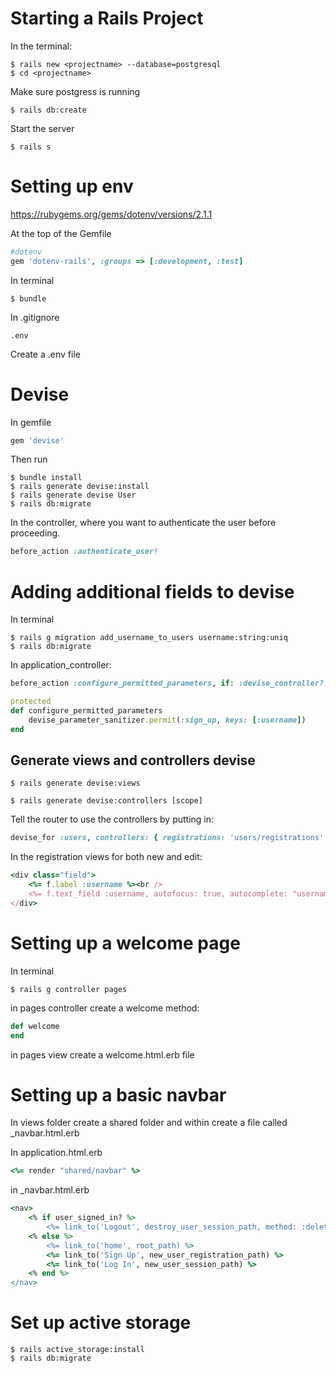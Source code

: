 # Starting a Rails Project

In the terminal:
```
$ rails new <projectname> --database=postgresql
$ cd <projectname>
```
Make sure postgress is running
```
$ rails db:create
```
Start the server
```
$ rails s
```

# Setting up env 

https://rubygems.org/gems/dotenv/versions/2.1.1

At the top of the Gemfile
```ruby
#dotenv 
gem 'dotenv-rails', :groups => [:development, :test]
```
In terminal
```
$ bundle
```

In .gitignore
```
.env
```
Create a .env file

# Devise

In gemfile
```ruby
gem 'devise'
```

Then run 
```
$ bundle install
$ rails generate devise:install
$ rails generate devise User
$ rails db:migrate
```

In the controller, where you want to authenticate the user before proceeding.
```ruby
before_action :authenticate_user!
```
# Adding additional fields to devise

In terminal
```
$ rails g migration add_username_to_users username:string:uniq
$ rails db:migrate
```

In application_controller:
```ruby
before_action :configure_permitted_parameters, if: :devise_controller?

protected
def configure_permitted_parameters
    devise_parameter_sanitizer.permit(:sign_up, keys: [:username])
end
```

## Generate views and controllers devise

```
$ rails generate devise:views
```

```
$ rails generate devise:controllers [scope]
```

Tell the router to use the controllers by putting in:
```ruby
devise_for :users, controllers: { registrations: 'users/registrations' }
```

In the registration views for both new and edit:
```ruby
<div class="field">
    <%= f.label :username %><br />
    <%= f.text_field :username, autofocus: true, autocomplete: "username" %>
</div>
```

# Setting up a welcome page

In terminal
```
$ rails g controller pages
```

in pages controller create a welcome method:
```ruby
def welcome
end
```

in pages view create a welcome.html.erb file

# Setting up a basic navbar

In views folder create a shared folder and within create a file called _navbar.html.erb

In application.html.erb
```ruby
<%= render "shared/navbar" %>
```

in 
_navbar.html.erb
```ruby erb 
<nav>
    <% if user_signed_in? %>
        <%= link_to('Logout', destroy_user_session_path, method: :delete) %>
    <% else %>
        <%= link_to('home', root_path) %>
        <%= link_to('Sign Up', new_user_registration_path) %>
        <%= link_to('Log In', new_user_session_path) %>
    <% end %>
</nav>
```

# Set up active storage

```
$ rails active_storage:install
$ rails db:migrate
```